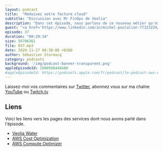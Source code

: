 ```yaml
---
layout: podcast
title:  "Réduisez votre facture cloud"
subtitle: "Discussion avec Mr FinOps de Veolia"
description: "Dans cet épisode, nous parlons de ce nouveau métier qu'est le FinOps et comment un grande organisation, comme Veolia, insufle des bonnes pratiques et des règles pour économiser sur leur facture cloud, au travers de leurs collaborateurs, leurs processus et leurs outils. Une discussion ouverte ..."
guest: "<a href='https://www.linkedin.com/in/michel-poulalion-77323234/'>Michel Poulalion</a>, FinOps chez Veolia Water Information Systems"
episode: 37
duration: "00:29:34"
size: 56786361 
file: 037.mp3  
date: 2020-11-27 08:30:00 +0100
author: Sébastien Stormacq
category: podcasts
background: '/img/podcast-banner-transparent.png'
appleEpisodeId: 1000500448680
#appleEpisodeId: https://podcasts.apple.com/fr/podcast/le-podcast-aws-en-français/id1452118442
---
```


Laissez-moi vos commentaires sur [Twitter](https://twitter.com/sebsto), abonnez vous sur ma chaîne [YouTube](https://www.youtube.com/sebsto) ou [Twitch.tv](https://www.twitch.tv/sebAWS)

## Liens

Voici les liens vers les pages des services dont nous avons parlé dans l'épisode.

- [Veolia Water](https://www.veoliawatertechnologies.com/fr) 
- [AWS Cost Optimization](https://aws.amazon.com/aws-cost-management/aws-cost-optimization/)
- [AWS Compute Optimizer](https://aws.amazon.com/compute-optimizer/)
